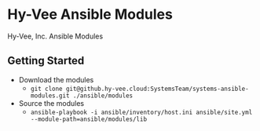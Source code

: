 # Hy-Vee Ansible Modules

Hy-Vee, Inc. Ansible Modules

## Getting Started

- Download the modules
  - `git clone git@github.hy-vee.cloud:SystemsTeam/systems-ansible-modules.git ./ansible/modules`
- Source the modules
  - `ansible-playbook -i ansible/inventory/host.ini ansible/site.yml --module-path=ansible/modules/lib`
